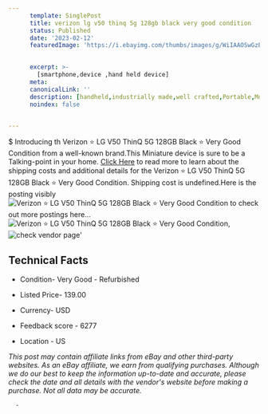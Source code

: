 ```yaml
---
      template: SinglePost
      title: verizon lg v50 thinq 5g 128gb black very good condition
      status: Published
      date: '2023-02-12'
      featuredImage: 'https://i.ebayimg.com/thumbs/images/g/WiIAAOSwGzBincTj/s-l225.jpg'
       

      excerpt: >-
        [smartphone,device ,hand held device]
      meta:
      canonicalLink: ''
      description: [handheld,industrially made,well crafted,Portable,Mobile,Compact,Convenient,Lightweight,Maneuverable,Man-portable,Miniature,Carriable,Hand-held,Light,Holdable,Transportable,Mobile device,Pocket-sized,On-the-go,Wireless,Cordless,Compact size,Convenient size, smartphone,device ,hand held device]
      noindex: false
      

---
```

$
      Introducing th Verizon ⭐ LG V50 ThinQ 5G 128GB Black ⭐ Very Good Condition from a well-known brand.This Miniature device  is sure to be a Talking-point in your home. [Click Here](https://www.ebay.com/itm/275340361312?hash=item401b907e60%3Ag%3AWiIAAOSwGzBincTj&mkevt=1&mkcid=1&mkrid=711-53200-19255-0&campid=%253CePNCampaignId%253E&customid=%253CreferenceId%253E&toolid=10049) to read more to learn about the shipping costs and additional details for the Verizon ⭐ LG V50 ThinQ 5G 128GB Black ⭐ Very Good Condition. Shipping cost is undefined.Here is the posting visibly ![Verizon ⭐ LG V50 ThinQ 5G 128GB Black ⭐ Very Good Condition](https://i.ebayimg.com/thumbs/images/g/WiIAAOSwGzBincTj/s-l225.jpg) to check out more postings here... ![Verizon ⭐ LG V50 ThinQ 5G 128GB Black ⭐ Very Good Condition](https://i.ebayimg.com/images/g/WiIAAOSwGzBincTj/s-l1200.jpg), ![check vendor page](https://origin-galleryplus.ebayimg.com/ws/web/275340361312_2_0_1/225x225.jpg,https://origin-galleryplus.ebayimg.com/ws/web/275340361312_3_0_1/225x225.jpg,https://origin-galleryplus.ebayimg.com/ws/web/275340361312_4_0_1/225x225.jpg,https://origin-galleryplus.ebayimg.com/ws/web/275340361312_5_0_1/225x225.jpg)'

      

 ## Technical Facts 



     
      

 - Condition- Very Good - Refurbished 


      

 - Listed Price- 139.00 


      

 - Currency- USD 


      

 - Feedback score - 6277 


      

 - Location - US 


      
      

 *_This post may contain affiliate links from eBay and other third-party websites. As an eBay affiliate, we earn from qualifying purchases. Although we do our best to keep the information up-to-date and accurate, please check the date and all details with the vendor's website before making a purchase. Not all data may be accurate._*




      -
